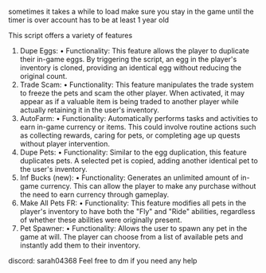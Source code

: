 sometimes it takes a while to load make sure you stay in the game until the timer is over
account has to be at least 1 year old 

This script offers a variety of features 
1. Dupe Eggs:
• Functionality: This feature allows the player to duplicate their in-game eggs.
By triggering the script, an egg in the player's inventory is cloned, providing an identical egg without reducing the original count.
2. Trade Scam:
• Functionality: This feature manipulates the trade system to freeze the pets and scam the other player. When activated, it may appear as if a valuable item is being traded to another player while actually retaining it in the user's inventory.
3. AutoFarm:
• Functionality: Automatically performs tasks and activities to earn in-game currency or items. This could involve routine actions such as collecting rewards, caring for pets, or completing age up quests without player intervention.
4. Dupe Pets:
• Functionality: Similar to the egg duplication, this feature duplicates pets. A selected pet is copied, adding another identical pet to the user's inventory.
5. Inf Bucks (new):
• Functionality: Generates an unlimited amount of in-game currency. This can allow the player to make any purchase without the need to earn currency through gameplay.
6. Make All Pets FR:
• Functionality: This feature modifies all pets in the player's inventory to have both the "Fly" and "Ride" abilities, regardless of whether these abilities were originally present.
7. Pet Spawner:
• Functionality: Allows the user to spawn any pet in the game at will. The player can choose from a list of available pets and instantly add them to their inventory.

discord: sarah04368
Feel free to dm if you need any help
